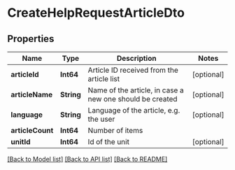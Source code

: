 # CreateHelpRequestArticleDto

## Properties
Name | Type | Description | Notes
------------ | ------------- | ------------- | -------------
**articleId** | **Int64** | Article ID received from the article list | [optional] 
**articleName** | **String** | Name of the article, in case a new one should be created | [optional] 
**language** | **String** | Language of the article, e.g. the user | [optional] 
**articleCount** | **Int64** | Number of items | 
**unitId** | **Int64** | Id of the unit | [optional] 

[[Back to Model list]](../README.md#documentation-for-models) [[Back to API list]](../README.md#documentation-for-api-endpoints) [[Back to README]](../README.md)


